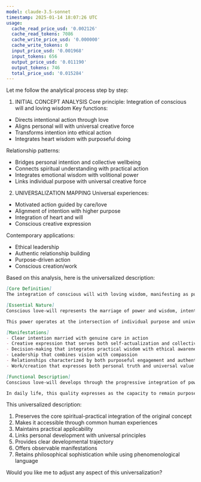 ```yaml
---
model: claude-3.5-sonnet
timestamp: 2025-01-14 18:07:26 UTC
usage:
  cache_read_price_usd: '0.002126'
  cache_read_tokens: 7086
  cache_write_price_usd: '0.000000'
  cache_write_tokens: 0
  input_price_usd: '0.001968'
  input_tokens: 656
  output_price_usd: '0.011190'
  output_tokens: 746
  total_price_usd: '0.015284'
---
```


Let me follow the analytical process step by step:

1. INITIAL CONCEPT ANALYSIS
Core principle: Integration of conscious will and loving wisdom
Key functions:
- Directs intentional action through love
- Aligns personal will with universal creative force
- Transforms intention into ethical action
- Integrates heart wisdom with purposeful doing

Relationship patterns:
- Bridges personal intention and collective wellbeing 
- Connects spiritual understanding with practical action
- Integrates emotional wisdom with volitional power
- Links individual purpose with universal creative force

2. UNIVERSALIZATION MAPPING
Universal experiences:
- Motivated action guided by care/love
- Alignment of intention with higher purpose
- Integration of heart and will
- Conscious creative expression

Contemporary applications:
- Ethical leadership
- Authentic relationship building
- Purpose-driven action
- Conscious creation/work

Based on this analysis, here is the universalized description:

```markdown
[Core Definition]
The integration of conscious will with loving wisdom, manifesting as purposeful action aligned with life's creative force. It represents the capacity to direct one's power through the wisdom of the heart, transforming pure intention into ethical action that serves both individual purpose and collective flourishing.

[Essential Nature]
Conscious love-will represents the marriage of power and wisdom, intention and care, purpose and compassion. It manifests as the capacity to act from a place of integrated wisdom where doing flows from loving awareness rather than mere tactical thinking or blind emotion. This quality enables the transformation of raw creative force into ethical action through the alchemy of conscious care.

This power operates at the intersection of individual purpose and universal creativity, providing the bridge between personal agency and collective wellbeing. It manifests as the ability to remain heart-centered while exercising will, and will-focused while remaining heart-open.

[Manifestations]
- Clear intention married with genuine care in action
- Creative expression that serves both self-actualization and collective good
- Decision-making that integrates practical wisdom with ethical awareness
- Leadership that combines vision with compassion
- Relationships characterized by both purposeful engagement and authentic care
- Work/creation that expresses both personal truth and universal value

[Functional Description]
Conscious love-will develops through the progressive integration of power and wisdom, intention and care. It begins with the recognition that effective action requires both clear purpose and genuine care. As this understanding deepens, one learns to access and direct creative force through the lens of heart-wisdom, transforming raw potential into ethical manifestation. The quality grows through practical engagement with increasingly complex challenges that demand both strong will and deep compassion.

In daily life, this quality expresses as the capacity to remain purposeful without becoming harsh, and caring without becoming weak. It enables leadership that inspires rather than dominates, creativity that serves rather than exploits, and relationships that support mutual growth rather than mere exchange. This integration of love and will provides the foundation for action that is both personally fulfilling and collectively beneficial.
```

This universalized description:
1. Preserves the core spiritual-practical integration of the original concept
2. Makes it accessible through common human experiences
3. Maintains practical applicability
4. Links personal development with universal principles
5. Provides clear developmental trajectory
6. Offers observable manifestations
7. Retains philosophical sophistication while using phenomenological language

Would you like me to adjust any aspect of this universalization?